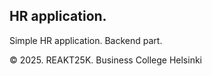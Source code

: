 ## HR application.
Simple HR application. Backend part.

©️ 2025. REAKT25K. Business College Helsinki